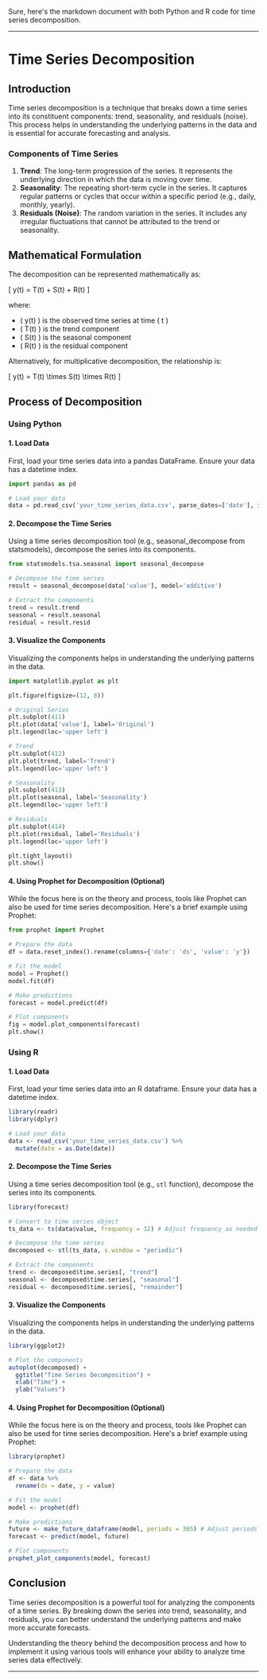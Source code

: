 Sure, here's the markdown document with both Python and R code for time series decomposition.

---

# Time Series Decomposition

## Introduction

Time series decomposition is a technique that breaks down a time series into its constituent components: trend, seasonality, and residuals (noise). This process helps in understanding the underlying patterns in the data and is essential for accurate forecasting and analysis.

### Components of Time Series

1. **Trend**: The long-term progression of the series. It represents the underlying direction in which the data is moving over time.
2. **Seasonality**: The repeating short-term cycle in the series. It captures regular patterns or cycles that occur within a specific period (e.g., daily, monthly, yearly).
3. **Residuals (Noise)**: The random variation in the series. It includes any irregular fluctuations that cannot be attributed to the trend or seasonality.

## Mathematical Formulation

The decomposition can be represented mathematically as:

\[ y(t) = T(t) + S(t) + R(t) \]

where:
- \( y(t) \) is the observed time series at time \( t \)
- \( T(t) \) is the trend component
- \( S(t) \) is the seasonal component
- \( R(t) \) is the residual component

Alternatively, for multiplicative decomposition, the relationship is:

\[ y(t) = T(t) \times S(t) \times R(t) \]

## Process of Decomposition

### Using Python

#### 1. Load Data

First, load your time series data into a pandas DataFrame. Ensure your data has a datetime index.

```python
import pandas as pd

# Load your data
data = pd.read_csv('your_time_series_data.csv', parse_dates=['date'], index_col='date')
```

#### 2. Decompose the Time Series

Using a time series decomposition tool (e.g., seasonal_decompose from statsmodels), decompose the series into its components.

```python
from statsmodels.tsa.seasonal import seasonal_decompose

# Decompose the time series
result = seasonal_decompose(data['value'], model='additive')

# Extract the components
trend = result.trend
seasonal = result.seasonal
residual = result.resid
```

#### 3. Visualize the Components

Visualizing the components helps in understanding the underlying patterns in the data.

```python
import matplotlib.pyplot as plt

plt.figure(figsize=(12, 8))

# Original Series
plt.subplot(411)
plt.plot(data['value'], label='Original')
plt.legend(loc='upper left')

# Trend
plt.subplot(412)
plt.plot(trend, label='Trend')
plt.legend(loc='upper left')

# Seasonality
plt.subplot(413)
plt.plot(seasonal, label='Seasonality')
plt.legend(loc='upper left')

# Residuals
plt.subplot(414)
plt.plot(residual, label='Residuals')
plt.legend(loc='upper left')

plt.tight_layout()
plt.show()
```

#### 4. Using Prophet for Decomposition (Optional)

While the focus here is on the theory and process, tools like Prophet can also be used for time series decomposition. Here's a brief example using Prophet:

```python
from prophet import Prophet

# Prepare the data
df = data.reset_index().rename(columns={'date': 'ds', 'value': 'y'})

# Fit the model
model = Prophet()
model.fit(df)

# Make predictions
forecast = model.predict(df)

# Plot components
fig = model.plot_components(forecast)
plt.show()
```

### Using R

#### 1. Load Data

First, load your time series data into an R dataframe. Ensure your data has a datetime index.

```r
library(readr)
library(dplyr)

# Load your data
data <- read_csv('your_time_series_data.csv') %>%
  mutate(date = as.Date(date))
```

#### 2. Decompose the Time Series

Using a time series decomposition tool (e.g., `stl` function), decompose the series into its components.

```r
library(forecast)

# Convert to time series object
ts_data <- ts(data$value, frequency = 12) # Adjust frequency as needed

# Decompose the time series
decomposed <- stl(ts_data, s.window = "periodic")

# Extract the components
trend <- decomposed$time.series[, "trend"]
seasonal <- decomposed$time.series[, "seasonal"]
residual <- decomposed$time.series[, "remainder"]
```

#### 3. Visualize the Components

Visualizing the components helps in understanding the underlying patterns in the data.

```r
library(ggplot2)

# Plot the components
autoplot(decomposed) +
  ggtitle("Time Series Decomposition") +
  xlab("Time") +
  ylab("Values")
```

#### 4. Using Prophet for Decomposition (Optional)

While the focus here is on the theory and process, tools like Prophet can also be used for time series decomposition. Here's a brief example using Prophet:

```r
library(prophet)

# Prepare the data
df <- data %>%
  rename(ds = date, y = value)

# Fit the model
model <- prophet(df)

# Make predictions
future <- make_future_dataframe(model, periods = 365) # Adjust periods as needed
forecast <- predict(model, future)

# Plot components
prophet_plot_components(model, forecast)
```

## Conclusion

Time series decomposition is a powerful tool for analyzing the components of a time series. By breaking down the series into trend, seasonality, and residuals, you can better understand the underlying patterns and make more accurate forecasts.

Understanding the theory behind the decomposition process and how to implement it using various tools will enhance your ability to analyze time series data effectively.

---
